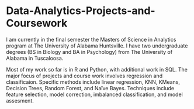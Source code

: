 # Data-Analytics-Projects-and-Coursework

I am currently in the final semester the Masters of Science in Analytics program at The University of Alabama Huntsville.
I have two undergraduate degrees (BS in Biology and BA in Psychology) from The University of Alabama in Tuscaloosa.

Most of my work so far is in R and Python, with additional work in SQL. The major focus of projects and course work
involves regression and classificaion. Specific methods include linear regression, KNN, KMeans, Decision Trees, 
Random Forest, and Naïve Bayes. Techniques include feature selection, model correction, imbalanced classification, 
and model assesment.
